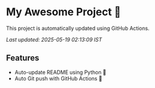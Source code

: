 # My Awesome Project 🚀

This project is automatically updated using GitHub Actions.

_Last updated: 2025-05-19 02:13:09 IST_

## Features
- Auto-update README using Python 🐍
- Auto Git push with GitHub Actions 🤖
